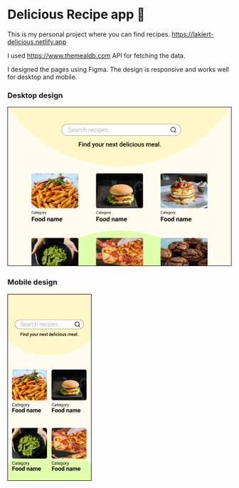 # Delicious Recipe app 🍝

This is my personal project where you can find recipes. https://lakiert-delicious.netlify.app

I used https://www.themealdb.com API for fetching the data.


I designed the pages using Figma. The design is responsive and works well for desktop and mobile.


### Desktop design
![design of desktop version made in Figma](https://github.com/lakiert/recipe_app/blob/main/src/img/delicious-design-desktop.png)


### Mobile design
![design of mobile version made in Figma](https://github.com/lakiert/recipe_app/blob/main/src/img/delicious-design-mobile.png)
